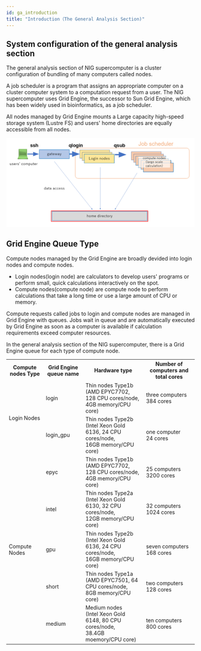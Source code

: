 ```yaml
---
id: ga_introduction
title: "Introduction（The General Analysis Section)"
---
```



## System configuration of the general analysis section

The general analysis section of NIG supercomputer is a cluster configuration of bundling of many computers called nodes.

A job scheduler is a program that assigns an appropriate computer on a cluster computer system to a computation request from a user. The NIG supercomputer uses Grid Engine, the successor to Sun Grid Engine, which has been widely used in bioinformatics, as a job scheduler.

All nodes managed by Grid Engine mounts a Large capacity high-speed storage system (Lustre FS) and users' home directories are equally accessible from all nodes.


![](GA_division_EN.png)


## Grid Engine Queue Type

Compute nodes managed by the Grid Engine are broadly devided into login nodes and compute nodes.

- Login nodes(login node) are calculators to develop users' programs or perform small, quick calculations interactively on the spot.
- Compute nodes(compute node) are compute node to perform calculations that take a long time or use a large amount of CPU or memory.

Compute requests called jobs to login and compute nodes are managed in Grid Engine with queues.
Jobs wait in queue and are automatically executed by Grid Engine as soon as a computer is available if calculation requirements exceed computer resources.

In the general analysis section of the NIG supercomputer, there is a Grid Engine queue for each type of compute node.





<table>
<tr>
  <th>Compute nodes Type</th>
  <th>Grid Engine queue name</th>
  <th>Hardware type</th>
  <th>Number of computers and total cores</th>
</tr>
<tr>
  <td rowspan="2">Login Nodes</td>
  <td>login</td>
  <td>Thin nodes Type1b<br />
  (AMD EPYC7702, 128 CPU cores/node,<br />
  4GB memory/CPU core)
  </td>
  <td>three computers<br/>384 cores</td>
</tr>
<tr>

  <td>login_gpu</td>
   <td>Thin nodes Type2b <br />
   (Intel Xeon Gold 6136, 24 CPU cores/node, <br />
   16GB memory/CPU core)
   </td>
  <td>one computer<br/>24 cores</td>
</tr>

<tr>
  <td rowspan="5">Compute Nodes</td>
  <td>epyc</td>
    <td>Thin nodes Type1b<br />
  (AMD EPYC7702, 128 CPU cores/node, <br />
  4GB memory/CPU core)  </td>
  <td>25 computers<br/>3200 cores</td>

</tr>
<tr>
  <td>intel</td>
  <td>Thin nodes Type2a <br />
  (Intel Xeon Gold 6130, 32 CPU cores/node, <br />
  12GB memory/CPU core)
  </td>
  <td>32 computers<br/>1024 cores</td>
</tr>
<tr>
  <td>gpu</td>
     <td>Thin nodes Type2b <br />
   (Intel Xeon Gold 6136, 24 CPU cores/node, <br />
   16GB memory/CPU core)
   </td>
  <td>seven computers<br/>168 cores</td>
</tr>
<tr>
  <td>short</td>
     <td>Thin nodes Type1a <br />
   (AMD EPYC7501, 64 CPU cores/node,<br />
   8GB memory/CPU core)
   </td>
  <td>two computers<br/>128 cores</td>
</tr>
<tr>
  <td>medium</td>
  <td>Medium nodes <br />
  (Intel Xeon Gold 6148, 80 CPU cores/node, <br />
  38.4GB moemory/CPU core)
  </td>
  <td>ten computers<br/>800 cores</td>
</tr>

</table>








